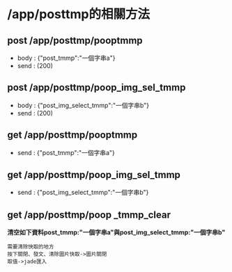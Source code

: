 # /app/posttmp的相關方法

## post /app/posttmp/pooptmmp  
* body : {"post_tmmp":"一個字串a"}  
* send : (200)  

## post /app/posttmp/poop_img_sel_tmmp  
* body : {"post_img_select_tmmp":"一個字串b"}  
* send : (200)  

## get /app/posttmp/pooptmmp  
* send : {"post_tmmp":"一個字串a"}  

## get /app/posttmp/poop_img_sel_tmmp  
* send : {"post_img_select_tmmp":"一個字串b"}  

## get /app/posttmp/poop _tmmp_clear  
**清空如下資料post_tmmp:"一個字串a"與post_img_select_tmmp:"一個字串b"**  

```
需要清除快取的地方  
按下關閉、發文、清除圖片快取->圖片關閉  
取值->jade匯入  
```

